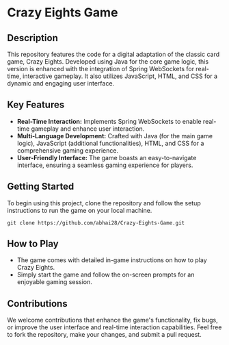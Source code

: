 # Crazy Eights Game

## Description
This repository features the code for a digital adaptation of the classic card game, Crazy Eights. Developed using Java for the core game logic, this version is enhanced with the integration of Spring WebSockets for real-time, interactive gameplay. It also utilizes JavaScript, HTML, and CSS for a dynamic and engaging user interface.

## Key Features
- **Real-Time Interaction:** Implements Spring WebSockets to enable real-time gameplay and enhance user interaction.
- **Multi-Language Development:** Crafted with Java (for the main game logic), JavaScript (additional functionalities), HTML, and CSS for a comprehensive gaming experience.
- **User-Friendly Interface:** The game boasts an easy-to-navigate interface, ensuring a seamless gaming experience for players.

## Getting Started
To begin using this project, clone the repository and follow the setup instructions to run the game on your local machine.
```
git clone https://github.com/abhai28/Crazy-Eights-Game.git
```

## How to Play
- The game comes with detailed in-game instructions on how to play Crazy Eights.
- Simply start the game and follow the on-screen prompts for an enjoyable gaming session.

## Contributions
We welcome contributions that enhance the game's functionality, fix bugs, or improve the user interface and real-time interaction capabilities. Feel free to fork the repository, make your changes, and submit a pull request.
